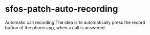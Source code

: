 # sfos-patch-auto-recording
Automatic call recording
The idea is to automatically press the record button of the phone app, when a call is answered. 
